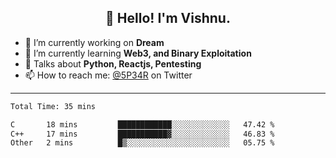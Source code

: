 <h2 align="center">👋 Hello! I'm Vishnu.</h2>


- 🔭 I’m currently working on **Dream**
- 🌱 I’m currently learning **Web3, and Binary Exploitation**
- 💬 Talks about **Python, Reactjs, Pentesting**
- 📫 How to reach me: [@5P34R](https://twitter.com/Vishnu27302693) on Twitter

---
<!--START_SECTION:waka-->

```txt
Total Time: 35 mins

C       18 mins         ████████████░░░░░░░░░░░░░   47.42 %
C++     17 mins         ███████████▓░░░░░░░░░░░░░   46.83 %
Other   2 mins          █▒░░░░░░░░░░░░░░░░░░░░░░░   05.75 %
```

<!--END_SECTION:waka-->
